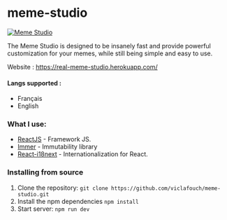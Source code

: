 # meme-studio

[![Meme Studio](https://github.com/viclafouch/meme-studio/blob/master/static/meme-studio.png)](https://www.meme-studio.io)


The Meme Studio is designed to be insanely fast and provide powerful customization for your memes, while still being simple and easy to use.

Website : https://real-meme-studio.herokuapp.com/

#### Langs supported :

- Français
- English

### What I use:

- [ReactJS](https://github.com/facebook/react) - Framework JS.
- [Immer](https://immerjs.github.io/immer/docs/introduction) - Immutability library
- [React-i18next](https://github.com/i18next/react-i18next) - Internationalization for React.

### Installing from source

1. Clone the repository: `git clone https://github.com/viclafouch/meme-studio.git`
2. Install the npm dependencies `npm install`
3. Start server: `npm run dev`
